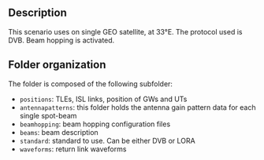 ## Description

This scenario uses on single GEO satellite, at 33°E.
The protocol used is DVB. Beam hopping is activated.

## Folder organization

The folder is composed of the following subfolder:

- `positions`: TLEs, ISL links, position of GWs and UTs
- `antennapatterns`: this folder holds the antenna gain pattern data for each single spot-beam
- `beamhopping`: beam hopping configuration files
- `beams`: beam description
- `standard`: standard to use. Can be either DVB or LORA
- `waveforms`: return link waveforms
